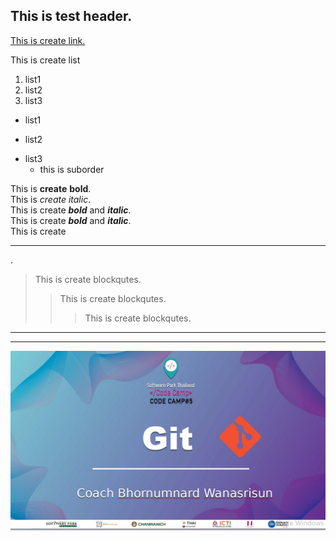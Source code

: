 ## This is test header.  
[This is create link.](https://github.com/Vatthanhun/git-test.git)  

This is create list  
1. list1
2. list2
3. list3  
+ list1
- list2
* list3
    - this is suborder
  
This is **create** __bold__.  
This is *create* _italic_.  
This is create ***bold*** and ___italic___.  
This is create **_bold_** and __*italic*__.  
This is create <hr>.  
>This is create blockqutes.  
>>This is create blockqutes.  
>>>This is create blockqutes.
***
___

![Picture](git.JPG)

